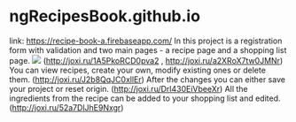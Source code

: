 # ngRecipesBook.github.io
link: https://recipe-book-a.firebaseapp.com/
In this project is a registration form with validation and two main pages - a recipe page and a shopping list page. 
![](https://github.com/Ellina/ngRecipesBook.github.io/raw/master/pecipe-1.jpg)
(http://joxi.ru/1A5PkoRCD0pva2 , http://joxi.ru/a2XRoX7tw0JMNr)
You can view recipes, create your own, modify existing ones or delete them. 
(http://joxi.ru/J2b8QqJC0xllEr)
After the changes you can either save your project or reset origin. 
(http://joxi.ru/Drl430EiVbeeXr)
All the ingredients from the recipe can be added to your shopping list and edited.
(http://joxi.ru/52a7DlJhE9Nxgr)
